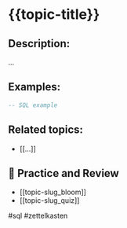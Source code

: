 # {{topic-title}}

## Description:
...

## Examples:
```sql
-- SQL example
```

## Related topics:
- [[...]]

## 🔁 Practice and Review

- [[topic-slug_bloom]]
- [[topic-slug_quiz]]

#sql #zettelkasten
